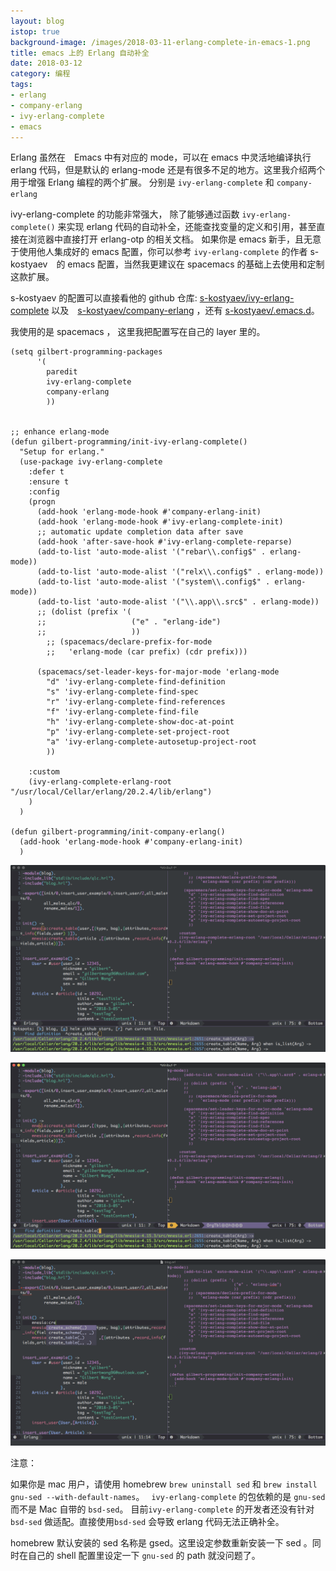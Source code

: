 ```yaml
---
layout: blog
istop: true
background-image: /images/2018-03-11-erlang-complete-in-emacs-1.png
title: emacs 上的 Erlang 自动补全
date: 2018-03-12
category: 编程
tags:
- erlang
- company-erlang
- ivy-erlang-complete
- emacs 
---
```


Erlang 虽然在　Emacs 中有对应的 mode，可以在 emacs 中灵活地编译执行 erlang 代码，但是默认的 erlang-mode 还是有很多不足的地方。这里我介绍两个用于增强 Erlang 编程的两个扩展。 分别是 `ivy-erlang-complete` 和 `company-erlang`


ivy-erlang-complete 的功能非常强大， 除了能够通过函数 `ivy-erlang-complete()` 来实现 erlang 代码的自动补全，还能查找变量的定义和引用，甚至直接在浏览器中直接打开 erlang-otp 的相关文档。 如果你是 emacs 新手，且无意于使用他人集成好的 emacs 配置，你可以参考 `ivy-erlang-complete` 的作者 s-kostyaev　的 emacs 配置，当然我更建议在 spacemacs 的基础上去使用和定制这款扩展。

s-kostyaev 的配置可以直接看他的 github 仓库: [s-kostyaev/ivy-erlang-complete](https://github.com/s-kostyaev/ivy-erlang-complete) 以及　[s-kostyaev/company-erlang](https://github.com/s-kostyaev/company-erlang) ，还有 [s-kostyaev/.emacs.d](https://github.com/s-kostyaev/.emacs.d)。

我使用的是 spacemacs ， 这里我把配置写在自己的 layer 里的。

```elisp
(setq gilbert-programming-packages
      '(
        paredit
        ivy-erlang-complete
        company-erlang
        ))


;; enhance erlang-mode
(defun gilbert-programming/init-ivy-erlang-complete()
  "Setup for erlang."
  (use-package ivy-erlang-complete
    :defer t
    :ensure t
    :config
    (progn
      (add-hook 'erlang-mode-hook #'company-erlang-init)
      (add-hook 'erlang-mode-hook #'ivy-erlang-complete-init)
      ;; automatic update completion data after save
      (add-hook 'after-save-hook #'ivy-erlang-complete-reparse)
      (add-to-list 'auto-mode-alist '("rebar\\.config$" . erlang-mode))
      (add-to-list 'auto-mode-alist '("relx\\.config$" . erlang-mode))
      (add-to-list 'auto-mode-alist '("system\\.config$" . erlang-mode))
      (add-to-list 'auto-mode-alist '("\\.app\\.src$" . erlang-mode))
      ;; (dolist (prefix '(
      ;;                   ("e" . "erlang-ide")
      ;;                   ))
        ;; (spacemacs/declare-prefix-for-mode
        ;;   'erlang-mode (car prefix) (cdr prefix)))

      (spacemacs/set-leader-keys-for-major-mode 'erlang-mode
        "d" 'ivy-erlang-complete-find-definition
        "s" 'ivy-erlang-complete-find-spec
        "r" 'ivy-erlang-complete-find-references
        "f" 'ivy-erlang-complete-find-file
        "h" 'ivy-erlang-complete-show-doc-at-point
        "p" 'ivy-erlang-complete-set-project-root
        "a" 'ivy-erlang-complete-autosetup-project-root
        ))

    :custom
    (ivy-erlang-complete-erlang-root "/usr/local/Cellar/erlang/20.2.4/lib/erlang")
    )
  )

(defun gilbert-programming/init-company-erlang()
  (add-hook 'erlang-mode-hook #'company-erlang-init)
  )
```
![](/images/2018-03-11-erlang-complete-in-emacs-1.png)

![](/images/2018-03-11-erlang-complete-in-emacs-2.png)

![](/images/2018-03-11-erlang-complete-in-emacs-3.png)


 注意：
 
 如果你是 mac 用户，请使用 homebrew  `brew uninstall sed` 和 `brew install gnu-sed --with-default-names`。　 `ivy-erlang-complete` 的包依赖的是 `gnu-sed` 而不是 Mac 自带的 `bsd-sed`。 目前`ivy-erlang-complete` 的开发者还没有针对`bsd-sed` 做适配。直接使用`bsd-sed` 会导致 erlang 代码无法正确补全。 
 
 homebrew 默认安装的 sed 名称是 gsed。这里设定参数重新安装一下 sed 。同时在自己的 shell 配置里设定一下 `gnu-sed`  的 path 就没问题了。
